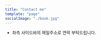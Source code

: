 ```yaml
---
title: "Contact me"
template: "page"
socialImage: "./book.jpg"
---
```


- 좌측 사이드바의 메일주소로 연락 부탁드립니다.
